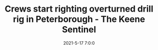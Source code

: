 ---
"title": "Crews start righting overturned drill rig in Peterborough - The Keene Sentinel"
"date": "2021-5-17 7:0:0"
"feed_name": "GOOGLENEWS"
"feed_website": "https://news.google.com/search?q=drilling%2Bincident&hl=en-US&gl=US&ceid=US:en"
"feed_rss": "https://news.google.com/rss/search?q=drilling%2Bincident&hl=en-US&gl=US&ceid=US:en"
"link": "https://www.sentinelsource.com/news/local/crews-start-righting-overturned-drill-rig-in-peterborough/article_7508b4be-a06b-5819-bca6-ae176bd24e53.html"
"file": "_posts/def1dc1627bf862bcc47797570e40b245ba9acca.md"
"accident": "0"
"drilling": "0"
---